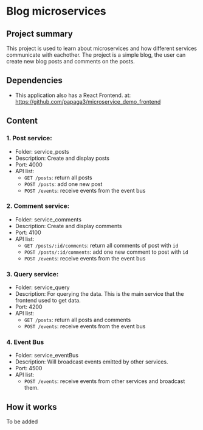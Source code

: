 # Blog microservices

## Project summary
This project is used to learn about microservices and how different services communicate with eachother.
The project is a simple blog, the user can create new blog posts and comments on the posts.

## Dependencies

+ This application also has a React Frontend. at: https://github.com/papaga3/microservice_demo_frontend

## Content
### 1. Post service:
+   Folder: service_posts
+   Description: Create and display posts
+   Port: 4000
+   API list: 
    -   `GET /posts`: return all posts
    -   `POST /posts`: add one new post
    -   `POST /events`: receive events from the event bus

### 2. Comment service:
+   Folder: service_comments
+   Description: Create and display comments
+   Port: 4100
+   API list: 
    -   `GET /posts/:id/comments`: return all comments of post with `id`
    -   `POST /posts/:id/comments`: add one new comment to post with `id`
    -   `POST /events`: receive events from the event bus

### 3. Query service:
+   Folder: service_query
+   Description: For querying the data. This is the main service that the frontend used to get data.
+   Port: 4200
+   API list: 
    -   `GET /posts`: return all posts and comments
    -   `POST /events`: receive events from the event bus

### 4. Event Bus
+   Folder: service_eventBus
+   Description: Will broadcast events emitted by other services.
+   Port: 4500
+   API list:
    -  `POST /events`: receive events from other services and broadcast them.


## How it works
To be added


